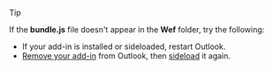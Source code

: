 > [!TIP]
> If the **bundle.js** file doesn't appear in the **Wef** folder, try the following:
>
> - If your add-in is installed or sideloaded, restart Outlook.
> - [Remove your add-in](../outlook/sideload-outlook-add-ins-for-testing.md#remove-a-sideloaded-add-in) from Outlook, then [sideload](../outlook/sideload-outlook-add-ins-for-testing.md) it again.
